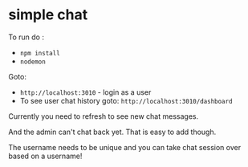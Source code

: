 # simple chat

To run do : 

* `npm install`
* `nodemon`

Goto:

* `http://localhost:3010` - login as a user
*  To see user chat history goto: `http://localhost:3010/dashboard`

Currently you need to refresh to see new chat messages.

And the admin can't chat back yet. That is easy to add though.

The username needs to be unique and you can take chat session over based on a username!






